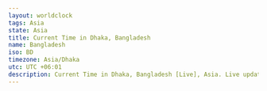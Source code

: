 ```yaml
---
layout: worldclock
tags: Asia
state: Asia
title: Current Time in Dhaka, Bangladesh
name: Bangladesh
iso: BD
timezone: Asia/Dhaka
utc: UTC +06:01
description: Current Time in Dhaka, Bangladesh [Live], Asia. Live update now time in Dhaka, timezone Asia/Dhaka, UTC +06:01, Country ISO code & Current Local Time.
---
```


